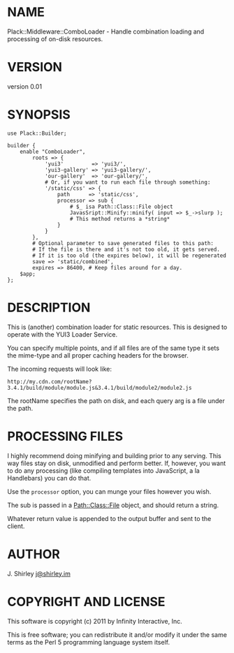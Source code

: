 # NAME

Plack::Middleware::ComboLoader - Handle combination loading and processing of on-disk resources.

# VERSION

version 0.01

# SYNOPSIS

    use Plack::Builder;

    builder {
        enable "ComboLoader",
            roots => {
                'yui3'         => 'yui3/',
                'yui3-gallery' => 'yui3-gallery/',
                'our-gallery'  => 'our-gallery/',
                # Or, if you want to run each file through something:
                '/static/css' => {
                    path      => 'static/css',
                    processor => sub {
                        # $_ isa Path::Class::File object
                        JavasSript::Minify::minify( input => $_->slurp );
                        # This method returns a *string*
                    }
                }
            },
            # Optional parameter to save generated files to this path:
            # If the file is there and it's not too old, it gets served.
            # If it is too old (the expires below), it will be regenerated
            save => 'static/combined',
            expires => 86400, # Keep files around for a day.
        $app;
    };

# DESCRIPTION

This is (another) combination loader for static resources. This is designed to
operate with the YUI3 Loader Service.

You can specify multiple points, and if all files are of the same type it sets
the mime-type and all proper caching headers for the browser.

The incoming requests will look like:

    http://my.cdn.com/rootName?3.4.1/build/module/module.js&3.4.1/build/module2/module2.js

The rootName specifies the path on disk, and each query arg is a file under the
path.

# PROCESSING FILES

I highly recommend doing minifying and building prior to any serving. This way
files stay on disk, unmodified and perform better.  If, however, you want to
do any processing (like compiling templates into JavaScript, a la Handlebars)
you can do that.

Use the `processor` option, you can munge your files however you wish.

The sub is passed in a [Path::Class::File](http://search.cpan.org/perldoc?Path::Class::File) object, and should return a string.

Whatever return value is appended to the output buffer and sent to the client.

# AUTHOR

J. Shirley <j@shirley.im>

# COPYRIGHT AND LICENSE

This software is copyright (c) 2011 by Infinity Interactive, Inc.

This is free software; you can redistribute it and/or modify it under
the same terms as the Perl 5 programming language system itself.